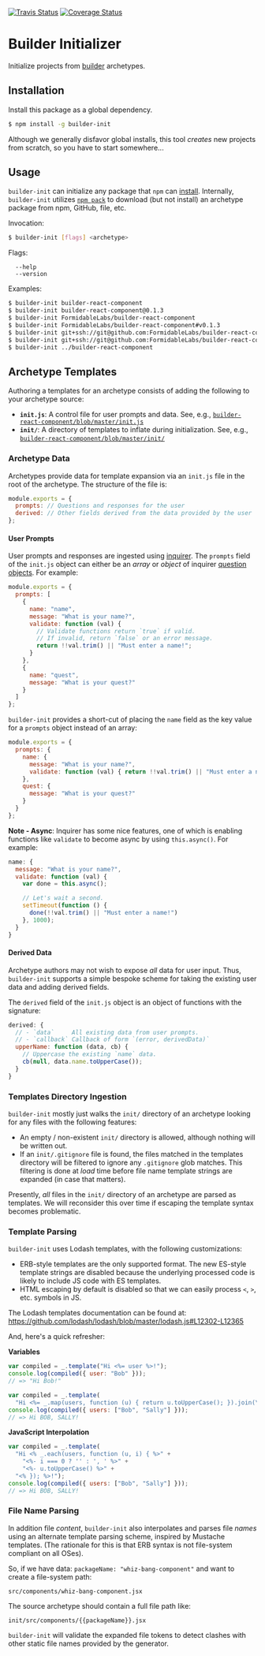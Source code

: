 [![Travis Status][trav_img]][trav_site]
[![Coverage Status][cov_img]][cov_site]

Builder Initializer
===================

Initialize projects from [builder][] archetypes.

## Installation

Install this package as a global dependency.

```sh
$ npm install -g builder-init
```

Although we generally disfavor global installs, this tool _creates_ new projects
from scratch, so you have to start somewhere...


## Usage

`builder-init` can initialize any package that `npm` can
[install](https://docs.npmjs.com/cli/install). Internally, `builder-init`
utilizes [`npm pack`](https://docs.npmjs.com/cli/pack) to download (but not
install) an archetype package from npm, GitHub, file, etc.

Invocation:

```sh
$ builder-init [flags] <archetype>
```

Flags:

```
  --help
  --version
```

Examples:

```sh
$ builder-init builder-react-component
$ builder-init builder-react-component@0.1.3
$ builder-init FormidableLabs/builder-react-component
$ builder-init FormidableLabs/builder-react-component#v0.1.3
$ builder-init git+ssh://git@github.com:FormidableLabs/builder-react-component.git
$ builder-init git+ssh://git@github.com:FormidableLabs/builder-react-component.git#v0.1.3
$ builder-init ../builder-react-component
```

## Archetype Templates

Authoring a templates for an archetype consists of adding the following to your
archetype source:

* **`init.js`**: A control file for user prompts and data. See, e.g.,
  [`builder-react-component/blob/master/init.js`](https://github.com/FormidableLabs/builder-react-component/blob/master/init.js)
* **`init/`**: A directory of templates to inflate during initialization. See, e.g.,
  [`builder-react-component/blob/master/init/`](https://github.com/FormidableLabs/builder-react-component/blob/master/init)

### Archetype Data

Archetypes provide data for template expansion via an `init.js` file in the
root of the archetype. The structure of the file is:

```js
module.exports = {
  prompts: // Questions and responses for the user
  derived: // Other fields derived from the data provided by the user
};
```

#### User Prompts

User prompts and responses are ingested using [inquirer][]. The `prompts` field
of the `init.js` object can either be an _array_ or _object_ of inquirer
[question objects][inq-questions]. For example:

```js
module.exports = {
  prompts: [
    {
      name: "name",
      message: "What is your name?",
      validate: function (val) {
        // Validate functions return `true` if valid.
        // If invalid, return `false` or an error message.
        return !!val.trim() || "Must enter a name!";
      }
    },
    {
      name: "quest",
      message: "What is your quest?"
    }
  ]
};
```

`builder-init` provides a short-cut of placing the `name` field as the key
value for a `prompts` object instead of an array:

```js
module.exports = {
  prompts: {
    name: {
      message: "What is your name?",
      validate: function (val) { return !!val.trim() || "Must enter a name!"; }
    },
    quest: {
      message: "What is your quest?"
    }
  }
};
```

**Note - Async**: Inquirer has some nice features, one of which is enabling
functions like `validate` to become async by using `this.async()`. For
example:

```js
name: {
  message: "What is your name?",
  validate: function (val) {
    var done = this.async();

    // Let's wait a second.
    setTimeout(function () {
      done(!!val.trim() || "Must enter a name!")
    }, 1000);
  }
}
```

#### Derived Data

Archetype authors may not wish to expose _all_ data for user input. Thus,
`builder-init` supports a simple bespoke scheme for taking the existing user
data and adding derived fields.

The `derived` field of the `init.js` object is an object of functions with
the signature:

```js
derived: {
  // - `data`     All existing data from user prompts.
  // - `callback` Callback of form `(error, derivedData)`
  upperName: function (data, cb) {
    // Uppercase the existing `name` data.
    cb(null, data.name.toUpperCase());
  }
}
```

### Templates Directory Ingestion

`builder-init` mostly just walks the `init/` directory of an archetype looking
for any files with the following features:

* An empty / non-existent `init/` directory is allowed, although nothing will
  be written out.
* If an `init/.gitignore` file is found, the files matched in the templates
  directory will be filtered to ignore any `.gitignore` glob matches. This
  filtering is done at _load_ time before file name template strings are
  expanded (in case that matters).

Presently, _all_ files in the `init/` directory of an archetype are parsed as
templates. We will reconsider this over time if escaping the template syntax
becomes problematic.

### Template Parsing

`builder-init` uses Lodash templates, with the following customizations:

* ERB-style templates are the only supported format. The new ES-style template
  strings are disabled because the underlying processed code is likely to
  include JS code with ES templates.
* HTML escaping by default is disabled so that we can easily process `<`, `>`,
  etc. symbols in JS.

The Lodash templates documentation can be found at:
https://github.com/lodash/lodash/blob/master/lodash.js#L12302-L12365

And, here's a quick refresher:

**Variables**

```js
var compiled = _.template("Hi <%= user %>!");
console.log(compiled({ user: "Bob" }));
// => "Hi Bob!"
```

```js
var compiled = _.template(
  "Hi <%= _.map(users, function (u) { return u.toUpperCase(); }).join(\", \") %>!");
console.log(compiled({ users: ["Bob", "Sally"] }));
// => Hi BOB, SALLY!
```

**JavaScript Interpolation**

```js
var compiled = _.template(
  "Hi <% _.each(users, function (u, i) { %>" +
    "<%- i === 0 ? '' : ', ' %>" +
    "<%- u.toUpperCase() %>" +
  "<% }); %>!");
console.log(compiled({ users: ["Bob", "Sally"] }));
// => Hi BOB, SALLY!
```

### File Name Parsing

In addition file _content_, `builder-init` also interpolates and parses file
_names_ using an alternate template parsing scheme, inspired by Mustache
templates. (The rationale for this is that ERB syntax is not file-system
compliant on all OSes).

So, if we have data: `packageName: "whiz-bang-component"` and want to create
a file-system path:

```
src/components/whiz-bang-component.jsx
```

The source archetype should contain a full file path like:

```
init/src/components/{{packageName}}.jsx
```

`builder-init` will validate the expanded file tokens to detect clashes with
other static file names provided by the generator.


[builder]: https://github.com/FormidableLabs/builder
[inquirer]: https://github.com/SBoudrias/Inquirer.js
[inq-questions]: https://github.com/SBoudrias/Inquirer.js#question
[trav_img]: https://api.travis-ci.org/FormidableLabs/builder-init.svg
[trav_site]: https://travis-ci.org/FormidableLabs/builder-init
[cov_img]: https://img.shields.io/coveralls/FormidableLabs/builder-init.svg
[cov_site]: https://coveralls.io/r/FormidableLabs/builder-init
